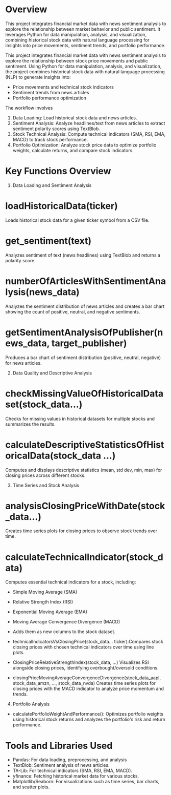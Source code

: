 # Overview
This project integrates financial market data with news sentiment analysis to explore the relationship between market behavior and public sentiment. It leverages Python for data manipulation, analysis, and visualization, combining historical stock data with natural language processing for insights into price movements, sentiment trends, and portfolio performance.

This project integrates financial market data with news sentiment analysis to explore the relationship between stock price movements and public sentiment. Using Python for data manipulation, analysis, and visualization, the project combines historical stock data with natural language processing (NLP) to generate insights into:

- Price movements and technical stock indicators
- Sentiment trends from news articles
- Portfolio performance optimization

The workflow involves
1. Data Loading: Load historical stock data and news articles.
2. Sentiment Analysis: Analyze headlines/text from news articles to extract sentiment polarity scores using TextBlob.
3. Stock Technical Analysis: Compute technical indicators (SMA, RSI, EMA, MACD) to track stock performance.
4. Portfolio Optimization: Analyze stock price data to optimize portfolio weights, calculate returns, and compare stock indicators.



# Key Functions Overview
1. Data Loading and Sentiment Analysis
# loadHistoricalData(ticker)
Loads historical stock data for a given ticker symbol from a CSV file.

# get_sentiment(text)
Analyzes sentiment of text (news headlines) using TextBlob and returns a polarity score.

# numberOfArticlesWithSentimentAnalysis(news_data)
Analyzes the sentiment distribution of news articles and creates a bar chart showing the count of positive, neutral, and negative sentiments.

# getSentimentAnalysisOfPublisher(news_data, target_publisher)
Produces a bar chart of sentiment distribution (positive, neutral, negative) for news articles.

2. Data Quality and Descriptive Analysis
# checkMissingValueOfHistoricalDataset(stock_data...)
Checks for missing values in historical datasets for multiple stocks and summarizes the results.

# calculateDescriptiveStatisticsOfHistoricalData(stock_data ...)
Computes and displays descriptive statistics (mean, std dev, min, max) for closing prices across different stocks.

3. Time Series and Stock Analysis
# analysisClosingPriceWithDate(stock_data...)
Creates time series plots for closing prices to observe stock trends over time.

# calculateTechnicalIndicator(stock_data)
Computes essential technical indicators for a stock, including:

- Simple Moving Average (SMA)
- Relative Strength Index (RSI)
- Exponential Moving Average (EMA)
- Moving Average Convergence Divergence (MACD)
- Adds them as new columns to the stock dataset.
- technicalIndicatorsVsClosingPrice(stock_data... ticker):Compares stock closing prices with chosen technical indicators over time using line plots.

- ClosingPriceRelativeStrengthIndex(stock_data, ...)
Visualizes RSI alongside closing prices, identifying overbought/oversold conditions.
- closingPriceMovingAverageConvergenceDivergence(stock_data_aapl, stock_data_amzn, ..., stock_data_nvda)
Creates time series plots for closing prices with the MACD indicator to analyze price momentum and trends.

4. Portfolio Analysis
- calculatePortfolioWeightAndPerformance(): Optimizes portfolio weights using historical stock returns and analyzes the portfolio's risk and return performance.

# Tools and Libraries Used
- Pandas:  For data loading, preprocessing, and analysis
- TextBlob: Sentiment analysis of news articles.
- TA-Lib: For technical indicators (SMA, RSI, EMA, MACD).
- yfinance: Fetching historical market data for various stocks.
- Matplotlib/Seaborn: For visualizations such as time series, bar charts, and scatter plots.